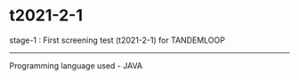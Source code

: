 # t2021-2-1
stage-1 : First screening test (t2021-2-1) for TANDEMLOOP
_________________________________________________________
Programming language used - JAVA 
